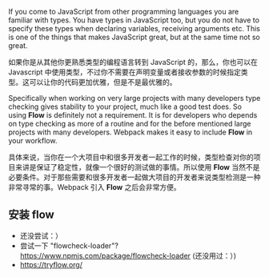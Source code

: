 If you come to JavaScript from other programming languages you are familiar with types. You have types in JavaScript too, but you do not have to specify these types when declaring variables, receiving arguments etc. This is one of the things that makes JavaScript great, but at the same time not so great.

如果你是从其他你更熟悉类型的编程语言转到 JavaScript 的，那么，你也可以在 Javascript 中使用类型，不过你不需要在声明变量或者接收参数的时候指定类型。这可以让你的代码更加优雅，但是不是最优雅的。

Specifically when working on very large projects with many developers type checking gives stability to your project, much like a good test does. So using **Flow** is definitely not a requirement. It is for developers who depends on type checking as more of a routine and for the before mentioned large projects with many developers. Webpack makes it easy to include **Flow** in your workflow.

具体来说，当你在一个大项目中和很多开发者一起工作的时候，类型检查对你的项目来讲是保证了稳定性，就像一个很好的测试做的事情。所以使用 **Flow** 当然不是必要条件。对于那些需要和很多开发者一起做大项目的开发者来说类型检测是一种非常寻常的事。Webpack 引入 **Flow** 之后会非常方便。

## 安装 flow

- 还没尝试：）
- 尝试一下 "flowcheck-loader"? https://www.npmjs.com/package/flowcheck-loader (还没用过：）)
- https://tryflow.org/